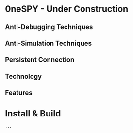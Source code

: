 # 0neSPY - Under Construction


## Anti-Debugging Techniques

## Anti-Simulation Techniques

## Persistent Connection

## Technology

## Features


# Install & Build


```bash
...
```
